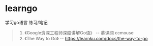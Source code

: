 # learngo
学习go语言 练习/笔记 

> 1. 《Google资深工程师深度讲解Go语》 -- 慕课网 ccmouse
> 2. 《The Way to Go》 -- https://learnku.com/docs/the-way-to-go
